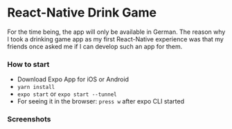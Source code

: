 # React-Native Drink Game
For the time being, the app will only be available in German. The reason why I took a drinking game app as my first React-Native experience was that my friends once asked me if I can develop such an app for them.

### How to start
- Download Expo App for iOS or Android
- ```yarn install```
- ```expo start``` or ```expo start --tunnel```
- For seeing it in the browser: ```press w``` after expo CLI started

### Screenshots